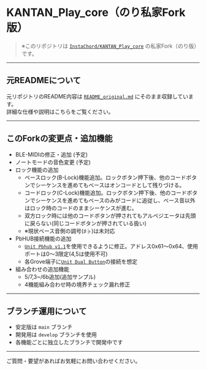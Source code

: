 # KANTAN_Play_core（のり私家Fork版）

> ※このリポジトリは [`InstaChord/KANTAN_Play_core`](https://github.com/InstaChord/KANTAN_Play_core) の私家Fork（のり版）です。

---

## 元READMEについて

元リポジトリのREADME内容は [`README_original.md`](./README_original.md) にそのまま収録しています。  
詳細な仕様や説明はこちらをご覧ください。

---

## このForkの変更点・追加機能

- BLE-MIDIの修正・追加  (予定)
- ノートモードの音色変更    (予定)
- ロック機能の追加
  - ベースロック(B-Lock)機能追加。ロックボタン押下後、他のコードボタンでシーケンスを進めてもベースはオンコードとして残りづける。
  - コードロック(C-Lock)機能追加。ロックボタン押下後、他のコードボタンでシーケンスを進めてもベースのみがコードに追従し、ベース音以外はロック時のコードのままシーケンスが進む。
  - 双方ロック時には他のコードボタンが押されてもアルペジエータは先頭に戻らない(同じコードボタンが押されている扱い)
  - ※現状ベース音側の調号(♯♭)は未対応
- PbHUB接続機能の追加
  - [`Unit Pbhub v1.1`](https://docs.m5stack.com/en/unit/pbhub_1.1)を使用できるように修正。アドレス0x61～0x64、使用ポートは0～3限定(4,5は使用不可)
  - 各Grove端子に[`Unit Dual Button`](https://docs.m5stack.com/en/unit/dual_button)の接続を想定
- 組み合わせの追加機能
  - 5/7,3~/6b追加(追加サンプル)
  - 4機能組み合わせ時の境界チェック漏れ修正
---

## ブランチ運用について

- 安定版は `main` ブランチ  
- 開発用は `develop` ブランチを使用  
- 各機能ごとに独立したブランチで開発中です

---

ご質問・要望があればお気軽にお問い合わせください。

